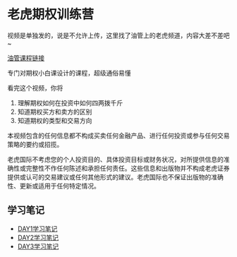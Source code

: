# 老虎期权训练营

视频是单独发的，说是不允许上传，这里找了油管上的老虎频道，内容大差不差吧~

[油管课程链接](https://www.youtube.com/watch?v=m_BE0YYoUHk&list=PL5sgM65oENPQSMlbgDhluJcbl61AWkwWc)

专门对期权小白课设计的课程，超级通俗易懂

看完这个视频，你将
1. 理解期权如何在投资中如何四两拨千斤
2. 知道期权买方和卖方的区别 
3. 知道期权的类型和交易方向 

本视频包含的任何信息都不构成买卖任何金融产品、进行任何投资或参与任何交易策略的要约或招揽。

老虎国际不考虑您的个人投资目的、具体投资目标或财务状况，对所提供信息的准确性或完整性不作任何陈述和承担任何责任。这些信息和出版物并不构成老虎证券提供或认可的交易建议或任何其他形式的建议。老虎国际也不保证出版物的准确性、更新或适用于任何特定情况。

## 学习笔记


- [DAY1学习笔记](老虎期权训练营DAY1.md)
- [DAY2学习笔记](老虎期权训练营DAY2.md)
- [DAY3学习笔记](老虎期权训练营DAY3.md)
